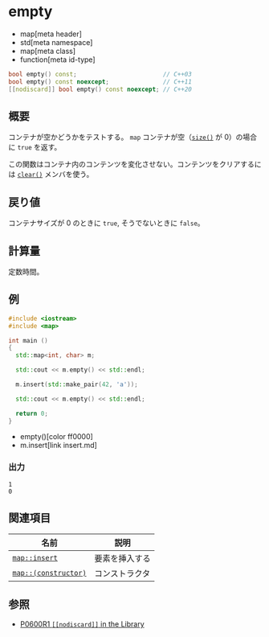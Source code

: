 # empty
* map[meta header]
* std[meta namespace]
* map[meta class]
* function[meta id-type]

```cpp
bool empty() const;                        // C++03
bool empty() const noexcept;               // C++11
[[nodiscard]] bool empty() const noexcept; // C++20
```

## 概要
コンテナが空かどうかをテストする。 
`map` コンテナが空（[`size()`](size.md) が 0）の場合に `true` を返す。 

この関数はコンテナ内のコンテンツを変化させない。コンテンツをクリアするには [`clear()`](clear.md) メンバを使う。


## 戻り値
コンテナサイズが 0 のときに `true`, そうでないときに `false`。


## 計算量
定数時間。


## 例
```cpp example
#include <iostream>
#include <map>

int main ()
{
  std::map<int, char> m;

  std::cout << m.empty() << std::endl;

  m.insert(std::make_pair(42, 'a'));

  std::cout << m.empty() << std::endl;

  return 0;
}
```
* empty()[color ff0000]
* m.insert[link insert.md]

### 出力
```
1
0
```

## 関連項目

| 名前 | 説明|
|---------------------------------------------------------------------------------------|-----------------------|
| [`map::insert`](insert.md) | 要素を挿入する |
| [`map::(constructor)`](op_constructor.md) | コンストラクタ |


## 参照
- [P0600R1 `[[nodiscard]]` in the Library](http://www.open-std.org/jtc1/sc22/wg21/docs/papers/2017/p0600r1.pdf)
